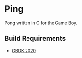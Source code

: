 # Ping

Pong written in C for the Game Boy.

## Build Requirements

- [GBDK 2020](https://github.com/Zal0/gbdk-2020)